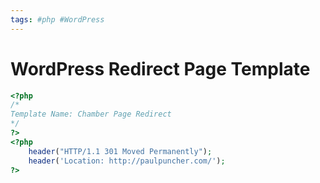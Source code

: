 ```yaml
---
tags: #php #WordPress 
---
```


# WordPress Redirect Page Template

```php
<?php
/*
Template Name: Chamber Page Redirect
*/
?>
<?php 
    header("HTTP/1.1 301 Moved Permanently");
	header('Location: http://paulpuncher.com/');
?>
```